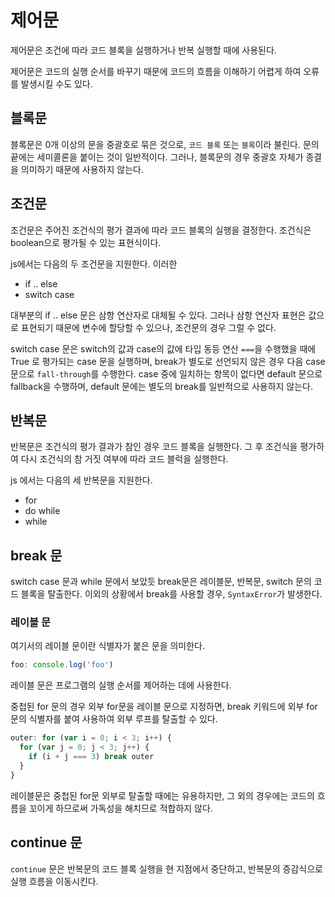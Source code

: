 # 제어문

제어문은 조건에 따라 코드 블록을 실행하거나 반복 실행할 때에 사용된다.

제어문은 코드의 실행 순서를 바꾸기 때문에 코드의 흐름을 이해하기 어렵게 하여 오류를 발생시킬 수도 있다.

## 블록문

블록문은 0개 이상의 문을 중괄호로 묶은 것으로, `코드 블록` 또는 `블록`이라 불린다. 문의 끝에는 세미콜론을 붙이는 것이 일반적이다. 그러나, 블록문의 경우 중괄호 자체가 종결을 의미하기 때문에 사용하지 않는다.

## 조건문

조건문은 주어진 조건식의 평가 결과에 따라 코드 블록의 실행을 결정한다. 조건식은 boolean으로 평가될 수 있는 표현식이다.

js에서는 다음의 두 조건문을 지원한다. 이러한

- if .. else
- switch case

대부분의 if .. else 문은 삼항 연산자로 대체될 수 있다. 그러나 삼항 연산자 표현은 값으로 표현되기 때문에 변수에 할당할 수 있으나, 조건문의 경우 그럴 수 없다.

switch case 문은 switch의 값과 case의 값에 타입 동등 연산 `===`을 수행했을 때에 True 로 평가되는 case 문을 실행하며, break가 별도로 선언되지 않은 경우 다음 case문으로 `fall-through`를 수행한다. case 중에 일치하는 항목이 없다면 default 문으로 fallback을 수행하며, default 문에는 별도의 break를 일반적으로 사용하지 않는다.

## 반복문

반복문은 조건식의 평가 결과가 참인 경우 코드 블록을 실행한다. 그 후 조건식을 평가하여 다시 조건식의 참 거짓 여부에 따라 코드 블럭을 실행한다.

js 에서는 다음의 세 반복문을 지원한다.

- for
- do while
- while

## break 문

switch case 문과 while 문에서 보았듯 break문은 레이블문, 반복문, switch 문의 코드 블록을 탈출한다. 이외의 상황에서 break를 사용할 경우, `SyntaxError`가 발생한다.

### 레이블 문

여기서의 레이블 문이란 식별자가 붙은 문을 의미한다.

```javascript
foo: console.log('foo')
```

레이블 문은 프로그램의 실행 순서를 제어하는 데에 사용한다.

중첩된 for 문의 경우 외부 for문을 레이블 문으로 지정하면, break 키워드에 외부 for문의 식별자를 붙여 사용하여 외부 루프를 탈출할 수 있다.

```javascript
outer: for (var i = 0; i < 3; i++) {
  for (var j = 0; j < 3; j++) {
    if (i + j === 3) break outer
  }
}
```

레이블문은 중첩된 for문 외부로 탈출할 때에는 유용하지만, 그 외의 경우에는 코드의 흐름을 꼬이게 하므로써 가독성을 해치므로 적합하지 않다.

## continue 문

`continue` 문은 반복문의 코드 블록 실행을 현 지점에서 중단하고, 반복문의 증감식으로 실행 흐름을 이동시킨다.
